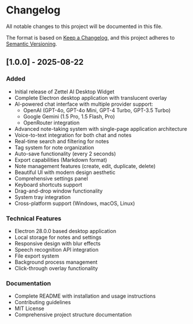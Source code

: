 # Changelog

All notable changes to this project will be documented in this file.

The format is based on [Keep a Changelog](https://keepachangelog.com/en/1.0.0/),
and this project adheres to [Semantic Versioning](https://semver.org/spec/v2.0.0.html).

## [1.0.0] - 2025-08-22

### Added
- Initial release of Zettel AI Desktop Widget
- Complete Electron desktop application with translucent overlay
- AI-powered chat interface with multiple provider support:
  - OpenAI (GPT-4o, GPT-4o Mini, GPT-4 Turbo, GPT-3.5 Turbo)
  - Google Gemini (1.5 Pro, 1.5 Flash, Pro)
  - OpenRouter integration
- Advanced note-taking system with single-page application architecture
- Voice-to-text integration for both chat and notes
- Real-time search and filtering for notes
- Tag system for note organization
- Auto-save functionality (every 2 seconds)
- Export capabilities (Markdown format)
- Note management features (create, edit, duplicate, delete)
- Beautiful UI with modern design aesthetic
- Comprehensive settings panel
- Keyboard shortcuts support
- Drag-and-drop window functionality
- System tray integration
- Cross-platform support (Windows, macOS, Linux)

### Technical Features
- Electron 28.0.0 based desktop application
- Local storage for notes and settings
- Responsive design with blur effects
- Speech recognition API integration
- File export system
- Background process management
- Click-through overlay functionality

### Documentation
- Complete README with installation and usage instructions
- Contributing guidelines
- MIT License
- Comprehensive project structure documentation
